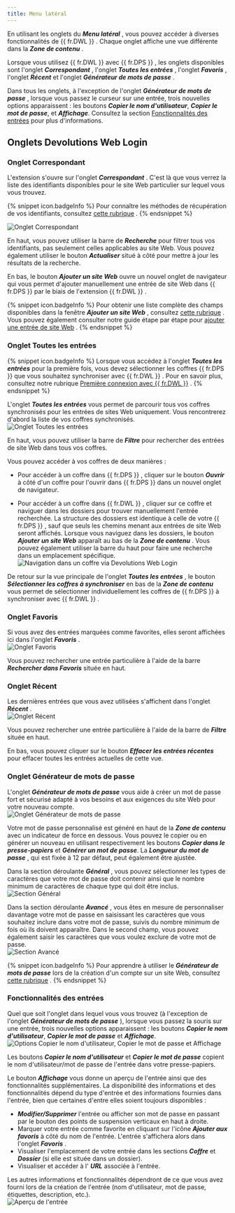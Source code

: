 ```yaml
---
title: Menu latéral
---
```

En utilisant les onglets du ***Menu latéral*** , vous pouvez accéder à diverses fonctionnalités de {{ fr.DWL }} . Chaque onglet affiche une vue différente dans la ***Zone de contenu*** .  

Lorsque vous utilisez {{ fr.DWL }} avec {{ fr.DPS }} , les onglets disponibles sont l&apos;onglet ***Correspondant*** , l&apos;onglet ***Toutes les entrées*** , l&apos;onglet ***Favoris*** , l&apos;onglet ***Récent*** et l&apos;onglet ***Générateur de mots de passe*** .  

Dans tous les onglets, à l&apos;exception de l&apos;onglet ***Générateur de mots de passe*** , lorsque vous passez le curseur sur une entrée, trois nouvelles options apparaissent : les boutons ***Copier le nom d&apos;utilisateur***, ***Copier le mot de passe***, et ***Affichage***. Consultez la section [Fonctionnalités des entrées](#fonctionnalités-des-entrées) pour plus d&apos;informations.  

## Onglets Devolutions Web Login

### Onglet Correspondant 

L&apos;extension s&apos;ouvre sur l&apos;onglet ***Correspondant*** . C&apos;est là que vous verrez la liste des identifiants disponibles pour le site Web particulier sur lequel vous vous trouvez.  

{% snippet icon.badgeInfo %} 
Pour connaître les méthodes de récupération de vos identifiants, consultez [cette rubrique](/fr/server/dwl/using-devolutions-web-login/retrieve-credentials-dwl/) . 
{% endsnippet %}
 
![Onglet Correspondant](/img/fr/server/ServerOp2011.png) 

En haut, vous pouvez utiliser la barre de ***Recherche*** pour filtrer tous vos identifiants, pas seulement celles applicables au site Web. Vous pouvez également utiliser le bouton ***Actualiser*** situé à côté pour mettre à jour les résultats de la recherche.  

En bas, le bouton ***Ajouter un site Web*** ouvre un nouvel onglet de navigateur qui vous permet d&apos;ajouter manuellement une entrée de site Web dans {{ fr.DPS }} par le biais de l&apos;extension {{ fr.DWL }} .  

{% snippet icon.badgeInfo %} 
Pour obtenir une liste complète des champs disponibles dans la fenêtre ***Ajouter un site Web*** , consultez [cette rubrique](/fr/server/dwl/devolutions-web-login-user-interface/side-menu/add-website/) . Vous pouvez également consulter notre guide étape par étape pour [ajouter une entrée de site Web](/fr/server/dwl/using-devolutions-web-login/add-website-entry-dwl/) . 
{% endsnippet %}
 
### Onglet Toutes les entrées 

{% snippet icon.badgeInfo %} 
Lorsque vous accédez à l&apos;onglet ***Toutes les entrées*** pour la première fois, vous devez sélectionner les coffres {{ fr.DPS }} que vous souhaitez synchroniser avec {{ fr.DWL }} . Pour en savoir plus, consultez notre rubrique [Première connexion avec {{ fr.DWL }}](/fr/server/dwl/first-login-dwl/) . 
{% endsnippet %}
 
L&apos;onglet ***Toutes les entrées*** vous permet de parcourir tous vos coffres synchronisés pour les entrées de sites Web uniquement. Vous rencontrerez d&apos;abord la liste de vos coffres synchronisés.  
![Onglet Toutes les entrées](/img/fr/server/ServerOp2012.png)  

En haut, vous pouvez utiliser la barre de ***Filtre*** pour rechercher des entrées de site Web dans tous vos coffres.  

Vous pouvez accéder à vos coffres de deux manières :  

* Pour accéder à un coffre dans {{ fr.DPS }} , cliquer sur le bouton ***Ouvrir*** à côté d&apos;un coffre pour l&apos;ouvrir dans {{ fr.DPS }} dans un nouvel onglet de navigateur.  

* Pour accéder à un coffre dans {{ fr.DWL }} , cliquer sur ce coffre et naviguer dans les dossiers pour trouver manuellement l&apos;entrée recherchée. La structure des dossiers est identique à celle de votre {{ fr.DPS }} , sauf que seuls les chemins menant aux entrées de site Web seront affichés. Lorsque vous naviguez dans les dossiers, le bouton ***Ajouter un site Web*** apparaît au bas de la ***Zone de contenu*** . Vous pouvez également utiliser la barre du haut pour faire une recherche dans un emplacement spécifique.  
![Navigation dans un coffre via Devolutions Web Login](/img/fr/server/ServerOp2013.png)  

De retour sur la vue principale de l&apos;onglet ***Toutes les entrées*** , le bouton ***Sélectionner les coffres à synchroniser*** en bas de la ***Zone de contenu*** vous permet de sélectionner individuellement les coffres de {{ fr.DPS }} à synchroniser avec {{ fr.DWL }} .  

### Onglet Favoris 

Si vous avez des entrées marquées comme favorites, elles seront affichées ici dans l&apos;onglet ***Favoris*** .  
![Onglet Favoris](/img/fr/server/ServerOp2014.png)  

Vous pouvez rechercher une entrée particulière à l&apos;aide de la barre ***Rechercher dans Favoris*** située en haut. 

### Onglet Récent 

Les dernières entrées que vous avez utilisées s&apos;affichent dans l&apos;onglet ***Récent*** .  
![Onglet Récent](/img/fr/server/ServerOp2015.png)  

Vous pouvez rechercher une entrée particulière à l&apos;aide de la barre de ***Filtre*** située en haut.  

En bas, vous pouvez cliquer sur le bouton ***Effacer les entrées récentes*** pour effacer toutes les entrées actuelles de cette vue.  

### Onglet Générateur de mots de passe 

L&apos;onglet ***Générateur de mots de passe*** vous aide à créer un mot de passe fort et sécurisé adapté à vos besoins et aux exigences du site Web pour votre nouveau compte.  
![Onglet Générateur de mots de passe](/img/fr/server/ServerOp2016.png)  

Votre mot de passe personnalisé est généré en haut de la ***Zone de contenu*** avec un indicateur de force en dessous. Vous pouvez le copier ou en générer un nouveau en utilisant respectivement les boutons ***Copier dans le presse-papiers*** et ***Générer un mot de passe***. La ***Longueur du mot de passe*** , qui est fixée à 12 par défaut, peut également être ajustée.  

Dans la section déroulante ***Général*** , vous pouvez sélectionner les types de caractères que votre mot de passe doit contenir ainsi que le nombre minimum de caractères de chaque type qui doit être inclus.  
![Section Général](/img/fr/server/ServerOp2017.png)  

Dans la section déroulante ***Avancé*** , vous êtes en mesure de personnaliser davantage votre mot de passe en saisissant les caractères que vous souhaitez inclure dans votre mot de passe, suivis du nombre minimum de fois où ils doivent apparaître. Dans le second champ, vous pouvez également saisir les caractères que vous voulez exclure de votre mot de passe.  
![Section Avancé](/img/fr/server/ServerOp2018.png)  

{% snippet icon.badgeInfo %} 
Pour apprendre à utiliser le ***Générateur de mots de passe*** lors de la création d&apos;un compte sur un site Web, consultez [cette rubrique](/fr/server/dwl/using-devolutions-web-login/create-account-website-dwl/) . 
{% endsnippet %}
 
### Fonctionnalités des entrées 

Quel que soit l&apos;onglet dans lequel vous vous trouvez (à l&apos;exception de l&apos;onglet ***Générateur de mots de passe*** ), lorsque vous passez la souris sur une entrée, trois nouvelles options apparaissent : les boutons ***Copier le nom d&apos;utilisateur***, ***Copier le mot de passe*** et ***Affichage***.  
![Options Copier le nom d'utilisateur, Copier le mot de passe et Affichage](/img/fr/server/ServerOp2019.png)  

Les boutons ***Copier le nom d&apos;utilisateur*** et ***Copier le mot de passe*** copient le nom d&apos;utilisateur/mot de passe de l&apos;entrée dans votre presse-papiers.  

Le bouton ***Affichage*** vous donne un aperçu de l&apos;entrée ainsi que des fonctionnalités supplémentaires. La disponibilité des informations et des fonctionnalités dépend du type d&apos;entrée et des informations fournies dans l&apos;entrée, bien que certaines d&apos;entre elles soient toujours disponibles :  

* ***Modifier/Supprimer*** l&apos;entrée ou afficher son mot de passe en passant par le bouton des points de suspension verticaux en haut à droite.  
* Marquer votre entrée comme favorite en cliquant sur l&apos;icône ***Ajouter aux favoris*** à côté du nom de l&apos;entrée. L&apos;entrée s&apos;affichera alors dans l&apos;onglet ***Favoris*** .  
* Visualiser l&apos;emplacement de votre entrée dans les sections ***Coffre*** et ***Dossier*** (si elle est située dans un dossier).  
* Visualiser et accéder à l&apos; ***URL*** associée à l&apos;entrée.  

Les autres informations et fonctionnalités dépendront de ce que vous avez fourni lors de la création de l&apos;entrée (nom d&apos;utilisateur, mot de passe, étiquettes, description, etc.).  
![Aperçu de l'entrée](/img/fr/server/ServerOp2020.png)  


